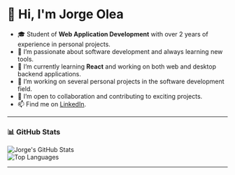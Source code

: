 # 👋 Hi, I'm Jorge Olea
- 🎓 Student of **Web Application Development** with over 2 years of experience in personal projects.  
- 👀 I’m passionate about software development and always learning new tools.  
- 🌱 I’m currently learning **React** and working on both web and desktop backend applications.  
- 🚀 I’m working on several personal projects in the software development field.  
- 💞️ I’m open to collaboration and contributing to exciting projects. 
- 📫 Find me on [LinkedIn](https://www.linkedin.com/in/jorge-olea-82069532a). 

---

### 📊 GitHub Stats

![Jorge's GitHub Stats](https://github-readme-stats.vercel.app/api?username=JorgeOlea&show_icons=true&theme=tokyonight&hide_border=true)  
![Top Languages](https://github-readme-stats.vercel.app/api/top-langs/?username=JorgeOlea&layout=compact&theme=tokyonight&hide_border=true)  

---
